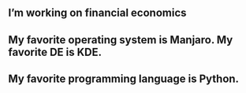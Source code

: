 ## I’m working on financial economics
## My favorite operating system is Manjaro. My favorite DE is KDE. 
## My favorite programming language is Python.

<!--
**mtubani/mtubani** is a ✨ _special_ ✨ repository because its `README.md` (this file) appears on your GitHub profile.

-->

